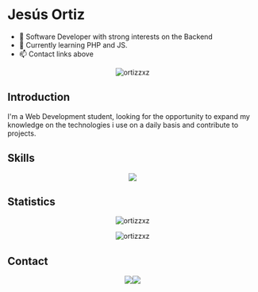 # Jesús Ortiz

*   🔭 Software Developer with strong interests on the Backend
*   🌱 Currently learning PHP and JS.
*   📫 Contact links above

<div align="center">
<p align="center"><img src="http://github-profile-summary-cards.vercel.app/api/cards/profile-details?username=ortizzxz&show_icons=true&locale=en&theme=transparent" alt="ortizzxz"/></p>
</div>

## Introduction

I'm a Web Development student, looking for the opportunity to expand my knowledge on 
the technologies i use on a daily basis and contribute to projects.

## Skills

<div align="center">
<img src="https://skillicons.dev/icons?i=java,js,mysql,nodejs,react,symfony,tailwind,vue,laravel" />
</div>

## Statistics

<div align="center">
<p align="center"><img src="https://github-readme-stats.vercel.app/api?username=ortizzxz&show_icons=true&locale=en&rank_icon=github&theme=transparent" alt="ortizzxz" /></p><p align="center"><img src="https://github-readme-streak-stats.herokuapp.com/?user=ortizzxz&theme=transparent" alt="ortizzxz" /></p>
</div>

## Contact

<div align="center">
<a href="https://www.linkedin.com/in/jesusdortizreyes/"><img src="https://img.shields.io/badge/LinkedIn-0077B5?style=for-the-badge&logo=linkedin&logoColor=white"/></a><a href="mailto:jesusdortiz18@gmail.com"><img src="https://img.shields.io/badge/Gmail-D14836?style=for-the-badge&logo=gmail&logoColor=white"/></a>
</div>
